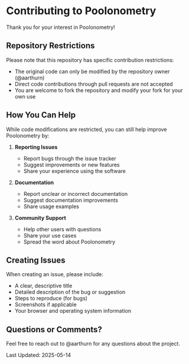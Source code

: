 # Contributing to Poolonometry

Thank you for your interest in Poolonometry! 

## Repository Restrictions

Please note that this repository has specific contribution restrictions:

- The original code can only be modified by the repository owner (@aarthurn)
- Direct code contributions through pull requests are not accepted
- You are welcome to fork the repository and modify your fork for your own use

## How You Can Help

While code modifications are restricted, you can still help improve Poolonometry by:

1. **Reporting Issues**
   - Report bugs through the issue tracker
   - Suggest improvements or new features
   - Share your experience using the software

2. **Documentation**
   - Report unclear or incorrect documentation
   - Suggest documentation improvements
   - Share usage examples

3. **Community Support**
   - Help other users with questions
   - Share your use cases
   - Spread the word about Poolonometry

## Creating Issues

When creating an issue, please include:

- A clear, descriptive title
- Detailed description of the bug or suggestion
- Steps to reproduce (for bugs)
- Screenshots if applicable
- Your browser and operating system information

## Questions or Comments?

Feel free to reach out to @aarthurn for any questions about the project.

Last Updated: 2025-05-14